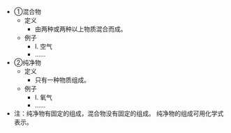 - ①混合物
	- 定义
		- 由两种或两种以上物质混合而成。
	- 例子
		- I. 空气
		- ......
- ②纯净物
	- 定义
		- 只有一种物质组成。
	- 例子
		- I. 氧气
		- ......
- 注：纯净物有固定的组成，混合物没有固定的组成。
  纯净物的组成可用化学式表示。